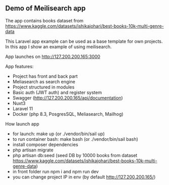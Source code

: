## Demo of Meilisearch app 

The app contains books dataset from https://www.kaggle.com/datasets/ishikajohari/best-books-10k-multi-genre-data

This Laravel app example can be used as a base template for own projects. In this app I show an example of
using meilisearch.

App launches on http://127.200.200.165:3000

App features:
- Project has front and back part
- Meliasearch as search engine
- Project structured in modules
- Basic auth (JWT auth) and register system
- Swagger (http://127.200.200.165/api/documentation)
- Nuxt3
- Laravel 11
- Docker (php 8.3, PosgresSQL, Meliasearch, Mailhog)

How launch app
- for launch: make up (or ./vendor/bin/sail up)
- to run container bash: make bash (or ./vendor/bin/sail bash)
- install composer dependencies
- php artisan migrate
- php artisan db:seed (seed DB by 10000 books from dataset https://www.kaggle.com/datasets/ishikajohari/best-books-10k-multi-genre-data)
- in front folder run npm i and npm run dev
- you can change project IP in env (by default http://127.200.200.165/)

